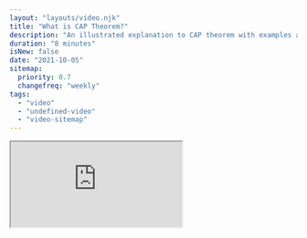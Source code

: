 ```yaml
---
layout: "layouts/video.njk"
title: "What is CAP Theorem?"
description: "An illustrated explanation to CAP theorem with examples and proof."
duration: "8 minutes"
isNew: false
date: "2021-10-05"
sitemap:
  priority: 0.7
  changefreq: "weekly"
tags:
  - "video"
  - "undefined-video"
  - "video-sitemap"
---
```


<iframe class="w-full aspect-video mb-5" src="https://www.youtube.com/embed/_RbsFXWRZ10" title="What is CAP Theorem?"></iframe>
